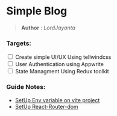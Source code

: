# Simple Blog 
> **Author** : *LordJayanta*

### Targets:
<div><input type='checkbox' /> Create simple UI/UX Using tellwindcss </div>
<div><input type='checkbox'/> User Authentication using Appwrite </div>
<div><input type='checkbox'/> State Managment Using Redux toolkit </div>

### Guide Notes:
- [SetUp Env variable on vite project](./Note/Setup_env.md)
- [SetUp React-Router-dom](./Note/setup_react-router-dom.md)